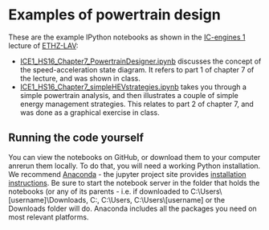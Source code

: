 #  Examples of powertrain design

These are the example IPython notebooks as shown in the [IC-engines 1](http://www.vvz.ethz.ch/Vorlesungsverzeichnis/lerneinheitPre.do?lerneinheitId=109330&semkez=2016W&lang=en) lecture of [ETHZ-LAV](http://www.lav.ethz.ch):

* [ICE1_HS16_Chapter7_PowertrainDesigner.ipynb](https://github.com/LAV-ESG/ICengines1/blob/master/ICE1_HS16_Chapter7_PowertrainDesigner.ipynb) discusses the concept of the speed-acceleration state diagram. It refers to part 1 of chapter 7 of the lecture, and was shown in class.
* [ICE1_HS16_Chapter7_simpleHEVstrategies.ipynb](https://github.com/LAV-ESG/ICengines1/blob/master/ICE1_HS16_Chapter7_simpleHEVstrategies.ipynb) takes you through a simple powertrain analysis, and then illustrates a couple of simple energy management strategies. This relates to part 2 of chapter 7, and was done as a graphical exercise in class.

## Running the code yourself
You can view the notebooks on GitHub, or download them to your computer anrerun them locally. To do that, you will need a working Python installation. We recommend [Anaconda](https://www.continuum.io/downloads) - the jupyter project site provides [installation instructions](http://jupyter.readthedocs.io/en/latest/install.html). Be sure to start the notebook server in the folder that holds the notebooks (or any of its parents - i.e. if downloaded to C:\Users\\[username]\Downloads, C:\, C:\Users, C:\Users\\[username] or the Downloads folder will do. Anaconda includes all the packages you need on most relevant platforms.
